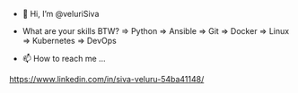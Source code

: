 - 👋 Hi, I’m @veluriSiva

- What are your skills BTW?
=> Python
=> Ansible 
=> Git
=> Docker
=> Linux
=> Kubernetes
=> DevOps

- 📫 How to reach me ...

https://www.linkedin.com/in/siva-veluru-54ba41148/ 
